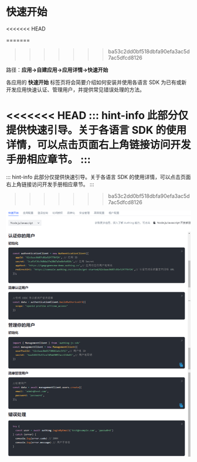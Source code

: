 # 快速开始
<<<<<<< HEAD

=======
​
>>>>>>> ba53c2dd0bf518dbfa90efa3ac5d7ac5dfcd8126
<LastUpdated/>

路径：**应用->自建应用->应用详情->快速开始**

各应用的 **快速开始** 标签页将会简要介绍如何安装并使用各语言 SDK 为已有或新开发应用快速认证、管理用户，并提供常见错误处理的方法。

<<<<<<< HEAD
::: hint-info​
此部分仅提供快速引导。关于各语言 SDK 的使用详情，可以点击页面右上角链接访问开发手册相应章节。
::: ​
=======
::: hint-info
此部分仅提供快速引导。关于各语言 SDK 的使用详情，可以点击页面右上角链接访问开发手册相应章节。
:::
>>>>>>> ba53c2dd0bf518dbfa90efa3ac5d7ac5dfcd8126

![](../images/quick-start.png)​